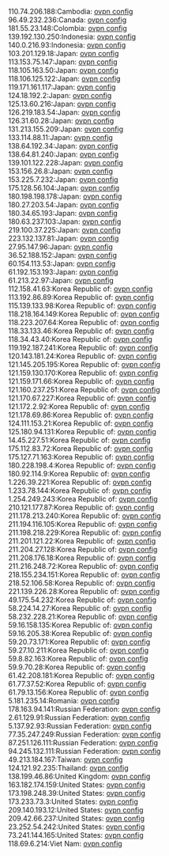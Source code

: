 110.74.206.188:Cambodia: [ovpn config](vpn/110_74_206_188.ovpn)  
96.49.232.236:Canada: [ovpn config](vpn/96_49_232_236.ovpn)  
181.55.23.148:Colombia: [ovpn config](vpn/181_55_23_148.ovpn)  
139.192.130.250:Indonesia: [ovpn config](vpn/139_192_130_250.ovpn)  
140.0.216.93:Indonesia: [ovpn config](vpn/140_0_216_93.ovpn)  
103.201.129.18:Japan: [ovpn config](vpn/103_201_129_18.ovpn)  
113.153.75.147:Japan: [ovpn config](vpn/113_153_75_147.ovpn)  
118.105.163.50:Japan: [ovpn config](vpn/118_105_163_50.ovpn)  
118.106.125.122:Japan: [ovpn config](vpn/118_106_125_122.ovpn)  
119.171.161.117:Japan: [ovpn config](vpn/119_171_161_117.ovpn)  
124.18.192.2:Japan: [ovpn config](vpn/124_18_192_2.ovpn)  
125.13.60.216:Japan: [ovpn config](vpn/125_13_60_216.ovpn)  
126.219.183.54:Japan: [ovpn config](vpn/126_219_183_54.ovpn)  
126.31.60.28:Japan: [ovpn config](vpn/126_31_60_28.ovpn)  
131.213.155.209:Japan: [ovpn config](vpn/131_213_155_209.ovpn)  
133.114.88.11:Japan: [ovpn config](vpn/133_114_88_11.ovpn)  
138.64.192.34:Japan: [ovpn config](vpn/138_64_192_34.ovpn)  
138.64.81.240:Japan: [ovpn config](vpn/138_64_81_240.ovpn)  
139.101.122.228:Japan: [ovpn config](vpn/139_101_122_228.ovpn)  
153.156.26.8:Japan: [ovpn config](vpn/153_156_26_8.ovpn)  
153.225.7.232:Japan: [ovpn config](vpn/153_225_7_232.ovpn)  
175.128.56.104:Japan: [ovpn config](vpn/175_128_56_104.ovpn)  
180.198.198.178:Japan: [ovpn config](vpn/180_198_198_178.ovpn)  
180.27.203.54:Japan: [ovpn config](vpn/180_27_203_54.ovpn)  
180.34.65.193:Japan: [ovpn config](vpn/180_34_65_193.ovpn)  
180.63.237.103:Japan: [ovpn config](vpn/180_63_237_103.ovpn)  
219.100.37.225:Japan: [ovpn config](vpn/219_100_37_225.ovpn)  
223.132.137.81:Japan: [ovpn config](vpn/223_132_137_81.ovpn)  
27.95.147.96:Japan: [ovpn config](vpn/27_95_147_96.ovpn)  
36.52.188.152:Japan: [ovpn config](vpn/36_52_188_152.ovpn)  
60.154.113.53:Japan: [ovpn config](vpn/60_154_113_53.ovpn)  
61.192.153.193:Japan: [ovpn config](vpn/61_192_153_193.ovpn)  
61.213.22.97:Japan: [ovpn config](vpn/61_213_22_97.ovpn)  
112.158.41.63:Korea Republic of: [ovpn config](vpn/112_158_41_63.ovpn)  
113.192.86.89:Korea Republic of: [ovpn config](vpn/113_192_86_89.ovpn)  
115.139.133.98:Korea Republic of: [ovpn config](vpn/115_139_133_98.ovpn)  
118.218.164.149:Korea Republic of: [ovpn config](vpn/118_218_164_149.ovpn)  
118.223.207.64:Korea Republic of: [ovpn config](vpn/118_223_207_64.ovpn)  
118.33.133.46:Korea Republic of: [ovpn config](vpn/118_33_133_46.ovpn)  
118.34.43.40:Korea Republic of: [ovpn config](vpn/118_34_43_40.ovpn)  
119.192.187.241:Korea Republic of: [ovpn config](vpn/119_192_187_241.ovpn)  
120.143.181.24:Korea Republic of: [ovpn config](vpn/120_143_181_24.ovpn)  
121.145.205.195:Korea Republic of: [ovpn config](vpn/121_145_205_195.ovpn)  
121.159.130.170:Korea Republic of: [ovpn config](vpn/121_159_130_170.ovpn)  
121.159.171.66:Korea Republic of: [ovpn config](vpn/121_159_171_66.ovpn)  
121.160.237.251:Korea Republic of: [ovpn config](vpn/121_160_237_251.ovpn)  
121.170.67.227:Korea Republic of: [ovpn config](vpn/121_170_67_227.ovpn)  
121.172.2.92:Korea Republic of: [ovpn config](vpn/121_172_2_92.ovpn)  
121.178.69.86:Korea Republic of: [ovpn config](vpn/121_178_69_86.ovpn)  
124.111.153.21:Korea Republic of: [ovpn config](vpn/124_111_153_21.ovpn)  
125.180.94.131:Korea Republic of: [ovpn config](vpn/125_180_94_131.ovpn)  
14.45.227.51:Korea Republic of: [ovpn config](vpn/14_45_227_51.ovpn)  
175.112.83.72:Korea Republic of: [ovpn config](vpn/175_112_83_72.ovpn)  
175.127.71.163:Korea Republic of: [ovpn config](vpn/175_127_71_163.ovpn)  
180.228.198.4:Korea Republic of: [ovpn config](vpn/180_228_198_4.ovpn)  
180.92.114.9:Korea Republic of: [ovpn config](vpn/180_92_114_9.ovpn)  
1.226.39.221:Korea Republic of: [ovpn config](vpn/1_226_39_221.ovpn)  
1.233.78.144:Korea Republic of: [ovpn config](vpn/1_233_78_144.ovpn)  
1.254.249.243:Korea Republic of: [ovpn config](vpn/1_254_249_243.ovpn)  
210.121.177.87:Korea Republic of: [ovpn config](vpn/210_121_177_87.ovpn)  
211.178.213.240:Korea Republic of: [ovpn config](vpn/211_178_213_240.ovpn)  
211.194.116.105:Korea Republic of: [ovpn config](vpn/211_194_116_105.ovpn)  
211.198.218.229:Korea Republic of: [ovpn config](vpn/211_198_218_229.ovpn)  
211.201.121.22:Korea Republic of: [ovpn config](vpn/211_201_121_22.ovpn)  
211.204.27.128:Korea Republic of: [ovpn config](vpn/211_204_27_128.ovpn)  
211.208.176.18:Korea Republic of: [ovpn config](vpn/211_208_176_18.ovpn)  
211.216.248.72:Korea Republic of: [ovpn config](vpn/211_216_248_72.ovpn)  
218.155.234.151:Korea Republic of: [ovpn config](vpn/218_155_234_151.ovpn)  
218.52.106.58:Korea Republic of: [ovpn config](vpn/218_52_106_58.ovpn)  
221.139.226.28:Korea Republic of: [ovpn config](vpn/221_139_226_28.ovpn)  
49.175.54.232:Korea Republic of: [ovpn config](vpn/49_175_54_232.ovpn)  
58.224.14.27:Korea Republic of: [ovpn config](vpn/58_224_14_27.ovpn)  
58.232.228.21:Korea Republic of: [ovpn config](vpn/58_232_228_21.ovpn)  
59.16.158.135:Korea Republic of: [ovpn config](vpn/59_16_158_135.ovpn)  
59.16.205.38:Korea Republic of: [ovpn config](vpn/59_16_205_38.ovpn)  
59.20.73.171:Korea Republic of: [ovpn config](vpn/59_20_73_171.ovpn)  
59.27.10.211:Korea Republic of: [ovpn config](vpn/59_27_10_211.ovpn)  
59.8.82.163:Korea Republic of: [ovpn config](vpn/59_8_82_163.ovpn)  
59.9.70.28:Korea Republic of: [ovpn config](vpn/59_9_70_28.ovpn)  
61.42.208.181:Korea Republic of: [ovpn config](vpn/61_42_208_181.ovpn)  
61.77.37.52:Korea Republic of: [ovpn config](vpn/61_77_37_52.ovpn)  
61.79.13.156:Korea Republic of: [ovpn config](vpn/61_79_13_156.ovpn)  
5.181.235.14:Romania: [ovpn config](vpn/5_181_235_14.ovpn)  
178.163.94.141:Russian Federation: [ovpn config](vpn/178_163_94_141.ovpn)  
2.61.129.91:Russian Federation: [ovpn config](vpn/2_61_129_91.ovpn)  
5.137.92.93:Russian Federation: [ovpn config](vpn/5_137_92_93.ovpn)  
77.35.247.249:Russian Federation: [ovpn config](vpn/77_35_247_249.ovpn)  
87.251.126.111:Russian Federation: [ovpn config](vpn/87_251_126_111.ovpn)  
94.245.132.111:Russian Federation: [ovpn config](vpn/94_245_132_111.ovpn)  
49.213.184.167:Taiwan: [ovpn config](vpn/49_213_184_167.ovpn)  
124.121.92.235:Thailand: [ovpn config](vpn/124_121_92_235.ovpn)  
138.199.46.86:United Kingdom: [ovpn config](vpn/138_199_46_86.ovpn)  
163.182.174.159:United States: [ovpn config](vpn/163_182_174_159.ovpn)  
173.198.248.39:United States: [ovpn config](vpn/173_198_248_39.ovpn)  
173.233.73.3:United States: [ovpn config](vpn/173_233_73_3.ovpn)  
209.140.193.12:United States: [ovpn config](vpn/209_140_193_12.ovpn)  
209.42.66.237:United States: [ovpn config](vpn/209_42_66_237.ovpn)  
23.252.54.242:United States: [ovpn config](vpn/23_252_54_242.ovpn)  
73.241.144.165:United States: [ovpn config](vpn/73_241_144_165.ovpn)  
118.69.6.214:Viet Nam: [ovpn config](vpn/118_69_6_214.ovpn)  
